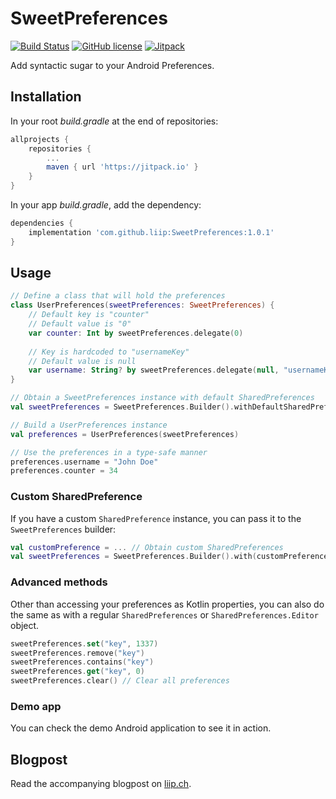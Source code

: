 # SweetPreferences

[![Build Status](https://www.travis-ci.org/liip/SweetPreferences.svg?branch=master)](https://www.travis-ci.org/liip/SweetPreferences)
[![GitHub license](https://img.shields.io/github/license/liip/SweetPreferences.svg)](https://github.com/liip/SweetPreferences/blob/master/LICENSE)
[![Jitpack](https://jitpack.io/v/liip/SweetPreferences.svg)](https://jitpack.io/#liip/SweetPreferences)

Add syntactic sugar to your Android Preferences.

## Installation

In your root *build.gradle* at the end of repositories:

```gradle
allprojects {
    repositories {
        ...
        maven { url 'https://jitpack.io' }
    }
}
```

In your app *build.gradle*, add the dependency:

```gradle
dependencies {
    implementation 'com.github.liip:SweetPreferences:1.0.1'
}
```

## Usage

```kotlin
// Define a class that will hold the preferences
class UserPreferences(sweetPreferences: SweetPreferences) {
    // Default key is "counter"
    // Default value is "0"
    var counter: Int by sweetPreferences.delegate(0)
    
    // Key is hardcoded to "usernameKey"
    // Default value is null
    var username: String? by sweetPreferences.delegate(null, "usernameKey") 
}

// Obtain a SweetPreferences instance with default SharedPreferences
val sweetPreferences = SweetPreferences.Builder().withDefaultSharedPreferences(context).build()

// Build a UserPreferences instance
val preferences = UserPreferences(sweetPreferences)

// Use the preferences in a type-safe manner
preferences.username = "John Doe"
preferences.counter = 34
```

### Custom SharedPreference

If you have a custom `SharedPreference` instance, you can pass it to the `SweetPreferences` builder:

```kotlin
val customPreference = ... // Obtain custom SharedPreferences
val sweetPreferences = SweetPreferences.Builder().with(customPreference).build()
```

### Advanced methods

Other than accessing your preferences as Kotlin properties, you can also do the same as with a regular `SharedPreferences` or `SharedPreferences.Editor` object.

```kotlin
sweetPreferences.set("key", 1337)
sweetPreferences.remove("key")
sweetPreferences.contains("key")
sweetPreferences.get("key", 0)
sweetPreferences.clear() // Clear all preferences
```

### Demo app

You can check the demo Android application to see it in action.

## Blogpost

Read the accompanying blogpost on [liip.ch](https://www.liip.ch/en/blog/syntactic-sugar-android-preferences-kotlin).